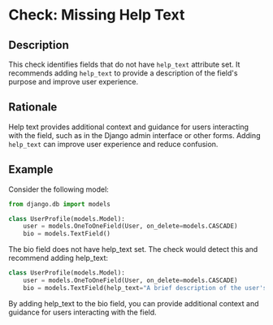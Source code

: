 <!-- checks/missing_help_text.md -->

# Check: Missing Help Text

## Description

This check identifies fields that do not have `help_text` attribute set. It recommends adding `help_text` to provide a description of the field's purpose and improve user experience.

## Rationale

Help text provides additional context and guidance for users interacting with the field, such as in the Django admin interface or other forms. Adding `help_text` can improve user experience and reduce confusion.

## Example

Consider the following model:

```python
from django.db import models

class UserProfile(models.Model):
    user = models.OneToOneField(User, on_delete=models.CASCADE)
    bio = models.TextField()
```

The bio field does not have help_text set. The check would detect this and recommend adding help_text:

```python
class UserProfile(models.Model):
    user = models.OneToOneField(User, on_delete=models.CASCADE)
    bio = models.TextField(help_text="A brief description of the user's background.")
```

By adding help_text to the bio field, you can provide additional context and guidance for users interacting with the field.
